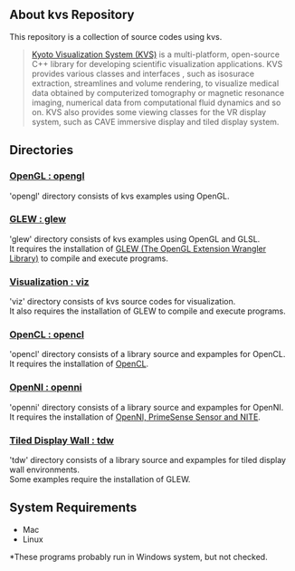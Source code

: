 ## About kvs Repository

This repository is a collection of source codes using kvs.

> [Kyoto Visualization System (KVS)](http://code.google.com/p/kvs/) is a multi-platform, open-source C++ library for developing scientific visualization applications. KVS provides various classes and interfaces , such as isosurace extraction, streamlines and volume rendering, to visualize medical data obtained by computerized tomography or magnetic resonance imaging, numerical data from computational fluid dynamics and so on. KVS also provides some viewing classes for the VR display system, such as CAVE immersive display and tiled display system.  

## Directories
### [OpenGL : opengl](https://github.com/njun-git/kvs/wiki/OpenGL)

'opengl' directory consists of kvs examples using OpenGL.

### [GLEW : glew](https://github.com/njun-git/kvs/wiki/GLEW)

'glew' directory consists of kvs examples using OpenGL and GLSL.  
It requires the installation of [GLEW (The OpenGL Extension Wrangler Library)](http://glew.sourceforge.net/) to compile and execute programs.

### [Visualization : viz](https://github.com/njun-git/kvs/wiki/Visualization)

'viz' directory consists of kvs source codes for visualization.  
It also requires the installation of GLEW to compile and execute programs.

### [OpenCL : opencl](https://github.com/njun-git/kvs/wiki/OpenCL)

'opencl' directory consists of a library source and expamples for OpenCL.  
It requires the installation of [OpenCL](http://www.khronos.org/opencl/).

### [OpenNI : openni](https://github.com/njun-git/kvs/wiki/OpenNI)

'openni' directory consists of a library source and expamples for OpenNI.  
It requires the installation of [OpenNI, PrimeSense Sensor and NITE](http://75.98.78.94/).

### [Tiled Display Wall : tdw](https://github.com/njun-git/kvs/wiki/Tiled-Display-Wall)

'tdw' directory consists of a library source and expamples for tiled display wall environments.  
Some examples require the installation of GLEW.

## System Requirements

* Mac
* Linux

*These programs probably run in Windows system, but not checked.
